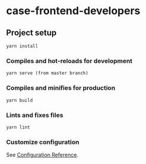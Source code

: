# case-frontend-developers

## Project setup
```
yarn install 
```

### Compiles and hot-reloads for development
```
yarn serve (from master branch)
```

### Compiles and minifies for production
```
yarn build
```

### Lints and fixes files
```
yarn lint
```

### Customize configuration
See [Configuration Reference](https://cli.vuejs.org/config/).
